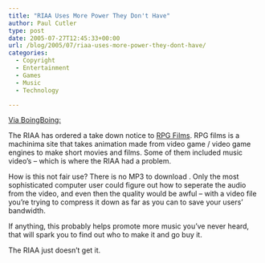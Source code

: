 ```yaml
---
title: "RIAA Uses More Power They Don't Have"
author: Paul Cutler
type: post
date: 2005-07-27T12:45:33+00:00
url: /blog/2005/07/riaa-uses-more-power-they-dont-have/
categories:
  - Copyright
  - Entertainment
  - Games
  - Music
  - Technology

---
```

[Via BoingBoing:][1]

The RIAA has ordered a take down notice to [RPG Films][2]. RPG films is a machinima site that takes animation made from video game / video game engines to make short movies and films. Some of them included music video&#8217;s &#8211; which is where the RIAA had a problem.

How is this not fair use? There is no MP3 to download . Only the most sophisticated computer user could figure out how to seperate the audio from the video, and even then the quality would be awful &#8211; with a video file you&#8217;re trying to compress it down as far as you can to save your users&#8217; bandwidth.

If anything, this probably helps promote more music you&#8217;ve never heard, that will spark you to find out who to make it and go buy it.

The RIAA just doesn&#8217;t get it.

 [1]: http://www.boingboing.net/2005/07/26/riaa_shuts_down_mach.html
 [2]: http://www.rpgfilms.net/
